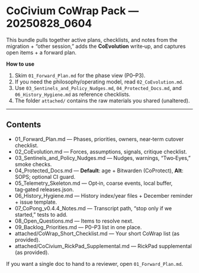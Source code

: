 # CoCivium CoWrap Pack — 20250828_0604

This bundle pulls together active plans, checklists, and notes from the migration + “other session,”
adds the **CoEvolution** write‑up, and captures open items + a forward plan.

**How to use**
1. Skim `01_Forward_Plan.md` for the phase view (P0–P3).
2. If you need the philosophy/operating model, read `02_CoEvolution.md`.
3. Use `03_Sentinels_and_Policy_Nudges.md`, `04_Protected_Docs.md`, and `06_History_Hygiene.md` as reference checklists.
4. The folder `attached/` contains the raw materials you shared (unaltered).

---

## Contents
- 01_Forward_Plan.md — Phases, priorities, owners, near‑term cutover checklist.
- 02_CoEvolution.md — Forces, assumptions, signals, critique checklist.
- 03_Sentinels_and_Policy_Nudges.md — Nudges, warnings, “Two‑Eyes,” smoke checks.
- 04_Protected_Docs.md — **Default**: age + Bitwarden (CoProtect), **Alt**: SOPS; optional CI guard.
- 05_Telemetry_Skeleton.md — Opt‑in, coarse events, local buffer, tag‑gated releases.json.
- 06_History_Hygiene.md — History index/year files + December reminder + issue template.
- 07_CoPong_v0.4.4_Notes.md — Transcript path, “stop only if we started,” tests to add.
- 08_Open_Questions.md — Items to resolve next.
- 09_Backlog_Priorities.md — P0–P3 list in one place.
- attached/CoWrap_Short_Checklist.md — Your short CoWrap list (as provided).
- attached/CoCivium_RickPad_Supplemental.md — RickPad supplemental (as provided).

If you want a single doc to hand to a reviewer, open `01_Forward_Plan.md`.

